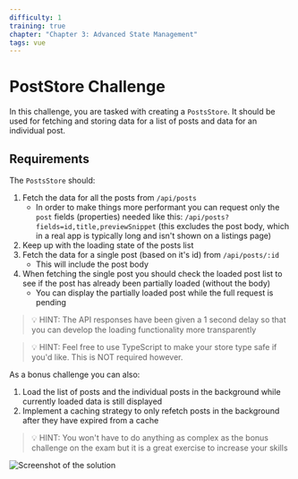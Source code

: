 ```yaml
---
difficulty: 1
training: true
chapter: "Chapter 3: Advanced State Management"
tags: vue
---
```


# PostStore Challenge

In this challenge, you are tasked with creating a `PostsStore`. It should be used for fetching and storing data for a list of posts and data for an individual post.

## Requirements

The `PostsStore` should:

1. Fetch the data for all the posts from `/api/posts`
   - In order to make things more performant you can request only the `post` fields (properties) needed like this: `/api/posts?fields=id,title,previewSnippet` (this excludes the post body, which in a real app is typically long and isn't shown on a listings page)
2. Keep up with the loading state of the posts list
3. Fetch the data for a single post (based on it's id) from `/api/posts/:id`
   - This will include the post body
4. When fetching the single post you should check the loaded post list to see if the post has already been partially loaded (without the body)
   - You can display the partially loaded post while the full request is pending

> 💡 HINT: The API responses have been given a 1 second delay so that you can develop the loading functionality more transparently

> 💡 HINT: Feel free to use TypeScript to make your store type safe if you'd like. This is NOT required however.

As a bonus challenge you can also:

1. Load the list of posts and the individual posts in the background while currently loaded data is still displayed
2. Implement a caching strategy to only refetch posts in the background after they have expired from a cache

> 💡 HINT: You won't have to do anything as complex as the bonus challenge on the exam but it is a great exercise to increase your skills

![Screenshot of the solution](https://images.certificates.dev/csvd-training-code-challenge-10.gif)
